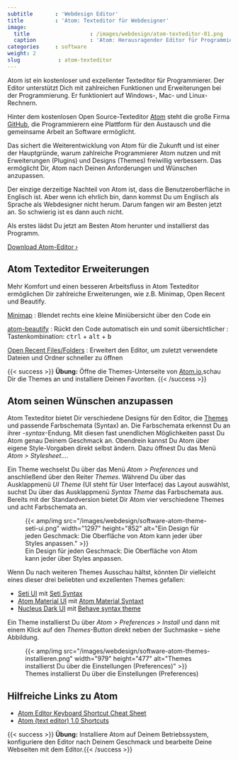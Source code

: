 ```yaml
---
subtitle       : 'Webdesign Editor'
title          : 'Atom: Texteditor für Webdesigner'
image:
  title                   : /images/webdesign/atom-texteditor-01.png
  caption                 : 'Atom: Herausragender Editor für Programmierer'
categories     : software
weight: 2
slug            : atom-texteditor
---
```

Atom ist ein kostenloser und exzellenter Texteditor für Programmierer. Der Editor unterstützt Dich mit zahlreichen Funktionen und Erweiterungen bei der Programmierung. Er funktioniert auf Windows-, Mac- und Linux-Rechnern.
<!--more-->

Hinter dem kostenlosen Open Source-Texteditor [Atom](https://atom.io/) steht die große Firma [GitHub](https://github.com/), die Programmierern eine Plattform für den Austausch und die gemeinsame Arbeit an Software ermöglicht.

Das sichert die Weiterentwicklung von Atom für die Zukunft und ist einer der Hauptgründe, warum zahlreiche Programmierer Atom nutzen und mit Erweiterungen (Plugins) und Designs (Themes) freiwillig verbessern. Das ermöglicht Dir, Atom nach Deinen Anforderungen und Wünschen anzupassen.

Der einzige derzeitige Nachteil von Atom ist, dass die Benutzeroberfläche in Englisch ist. Aber wenn ich ehrlich bin, dann kommst Du um Englisch als Sprache als Webdesigner nicht herum. Darum fangen wir am Besten jetzt an. So schwierig ist es dann auch nicht.

Als erstes lädst Du jetzt am Besten Atom herunter und installierst das Programm.

<a href="https://atom.io/" class="button success" target="_blank">Download Atom-Editor ›</a>

## Atom Texteditor Erweiterungen

Mehr Komfort und einen besseren Arbeitsfluss in Atom Texteditor ermöglichen Dir zahlreiche Erweiterungen, wie z.B. Minimap, Open Recent und Beautify.

[Minimap](https://atom.io/packages/minimap)
:   Blendet rechts eine kleine Miniübersicht über den Code ein

[atom-beautify](https://atom.io/packages/atom-beautify)
:   Rückt den Code automatisch ein und somit übersichtlicher
:   Tastenkombination: <kbd>ctrl</kbd> + <kbd>alt</kbd> + <kbd>b</kbd>

[Open Recent Files/Folders](https://atom.io/packages/open-recent)
:   Erweitert den Editor, um zuletzt verwendete Dateien und Ordner schneller zu öffnen

{{< success >}}
**Übung:** Öffne die Themes-Unterseite von <a href="https://atom.io/themes/">Atom.io</a>,schau Dir die Themes an und installiere Deinen Favoriten.
{{< /success >}}

## Atom seinen Wünschen anzupassen

Atom Texteditor bietet Dir verschiedene Designs für den Editor, die [Themes](https://atom.io/themes/) und passende Farbschemata (Syntax) an. Die Farbschemata erkennst Du an ihrer *-syntax*-Endung. Mit diesen fast unendlichen Möglichkeiten passt Du Atom genau Deinem Geschmack an. Obendrein kannst Du Atom über eigene Style-Vorgaben direkt selbst ändern. Dazu öffnest Du das Menü *Atom > Stylesheet…*.

Ein Theme wechselst Du über das Menü *Atom > Preferences* und anschließend über den Reiter *Themes*. Während Du über das Ausklappmenü *UI Theme* (UI steht für User Interface) das Layout auswählst, suchst Du über das Ausklappmenü *Syntax Theme* das Farbschemata aus. Bereits mit der Standardversion bietet Dir Atom vier verschiedene Themes und acht Farbschemata an.

<figure>
{{< amp/img src="/images/webdesign/software-atom-theme-seti-ui.png" width="1297" height="852" alt="Ein Design für jeden Geschmack: Die Oberfläche von Atom kann jeder über Styles anpassen." >}}
<figcaption>Ein Design für jeden Geschmack: Die Oberfläche von Atom kann jeder über Styles anpassen.</figcaption>
</figure>

Wenn Du nach weiteren Themes Ausschau hältst, könnten Dir vielleicht eines dieser drei beliebten und exzellenten Themes gefallen:

* [Seti UI](https://atom.io/themes/seti-ui) mit [Seti Syntax](https://atom.io/themes/seti-syntax)
* [Atom Material UI](https://atom.io/themes/atom-material-ui) mit [Atom Material Syntaxt](https://atom.io/themes/atom-material-syntax)
* [Nucleus Dark UI](https://atom.io/themes/nucleus-dark-ui) mit [Behave syntax theme](https://atom.io/themes/behave-theme)

Ein Theme installierst Du über *Atom > Preferences > Install* und dann mit einem Klick auf den *Themes*-Button direkt neben der Suchmaske – siehe Abbildung.

<figure>
  {{< amp/img src="/images/webdesign/software-atom-themes-installieren.png" width="979" height="477" alt="Themes installierst Du über die Einstellungen (Preferences)" >}}
  <figcaption>Themes installierst Du über die Einstellungen (Preferences)</figcaption>
</figure>

## Hilfreiche Links zu Atom

- [Atom Editor Keyboard Shortcut Cheat Sheet](https://bugsnag.com/blog/atom-editor-cheat-sheet)
- [Atom (text editor) 1.0 Shortcuts](http://www.shortcutworld.com/en/linux/Atom-(text-editor)_1.0.html)

{{< success >}}
**Übung:** Installiere Atom auf Deinem Betriebssystem, konfiguriere den Editor nach Deinem Geschmack und bearbeite Deine Webseiten mit dem Editor.{{< /success >}}
